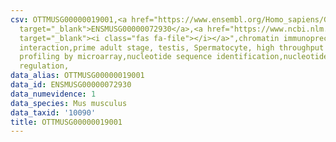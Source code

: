 ```yaml
---
csv: OTTMUSG00000019001,<a href="https://www.ensembl.org/Homo_sapiens/Gene/Summary?db=core;g=ENSMUSG00000072930"
  target="_blank">ENSMUSG00000072930</a>,<a href="https://www.ncbi.nlm.nih.gov/pubmed/23834426"
  target="_blank"><i class="fas fa-file"></i></a>",chromatin immunoprecipitation assay,direct
  interaction,prime adult stage, testis, Spermatocyte, high throughput transcription
  profiling by microarray,nucleotide sequence identification,nucleotide sequence identification,transcriptional
  regulation,
data_alias: OTTMUSG00000019001
data_id: ENSMUSG00000072930
data_numevidence: 1
data_species: Mus musculus
data_taxid: '10090'
title: OTTMUSG00000019001
---
```

